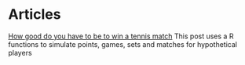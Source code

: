# Articles
[How good do you have to be to win a tennis match](https://htmlpreview.github.io/?https://github.com/williammunn/tennis/blob/main/rmarkdown/001_simulating_matches/001_simulating_matches.html)
This post uses a R functions to simulate points, games, sets and matches for hypothetical players
